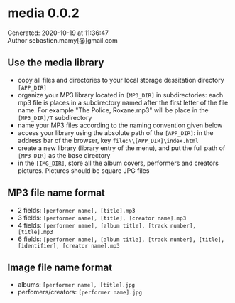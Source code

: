 media 0.0.2
===========
Generated: 2020-10-19 at 11:36:47  
Author sebastien.mamy[@]gmail.com  


Use the media library
---------------------
* copy all files and directories to your local storage dessitation directory `[APP_DIR]`
* organize your MP3 library located in `[MP3_DIR]` in subdirectories: each mp3 file is places in a subdirectory named after the first letter of the file name. For example "The Police, Roxane.mp3" will be place in the `[MP3_DIR]/T` subdirectory
* name your MP3 files according to the naming convention given below
* access your library using the absolute path of the `[APP_DIR]`: in the address bar of the browser, key `file:\\[APP_DIR]\index.html`
* create a new library (library entry of the menu), and put the full path of `[MP3_DIR]` as the base directory
* in the `[IMG_DIR]`, store all the album covers, performers and creators pictures. Pictures should be square JPG files 


MP3 file name format
--------------------
* 2 fields: `[performer name], [title].mp3`
* 3 fields: `[performer name], [title], [creator name].mp3`
* 4 fields: `[performer name], [album title], [track number], [title].mp3`
* 6 fields: `[performer name], [album title], [track number], [title], [identifier], [creator name].mp3`


Image file name format
----------------------
* albums: `[performer name], [title].jpg`
* perfomers/creators: `[performer name].jpg`
